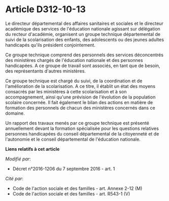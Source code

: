 # Article D312-10-13

Le directeur départemental des affaires sanitaires et sociales et le directeur académique des services de l'éducation
nationale agissant sur délégation du recteur d'académie, organisent un groupe technique départemental de suivi de la
scolarisation des enfants, des adolescents ou des jeunes adultes handicapés qu'ils président conjointement. 

Ce groupe technique comprend des personnels des services déconcentrés des ministères chargés de l'éducation nationale et des
personnes handicapées. A ce groupe de travail sont associés, en tant que de besoin, des représentants d'autres ministères. 

Ce groupe technique est chargé du suivi, de la coordination et de l'amélioration de la scolarisation. A ce titre, il établit
un état des moyens consacrés par les ministères à cette scolarisation et à son accompagnement, ainsi qu'une prévision de
l'évolution de la population scolaire concernée. Il fait également le bilan des actions en matière de formation des
personnels de chacun des ministères concernés dans ce domaine. 

Un rapport des travaux menés par ce groupe technique est présenté annuellement devant la formation spécialisée pour les
questions relatives personnes handicapées du conseil départemental de la citoyenneté et de l'autonomie et le conseil
départemental de l'éducation nationale.

**Liens relatifs à cet article**

_Modifié par_:

  - Décret n°2016-1206 du 7 septembre 2016 - art. 1

_Cité par_:

  - Code de l'action sociale et des familles - art. Annexe 2-12 (M)
  - Code de l'action sociale et des familles - art. R543-1 (V)
